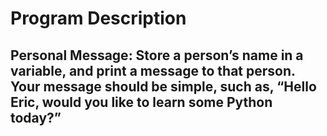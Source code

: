 # Program Description

## Personal Message: Store a person’s name in a variable, and print a message to that person. Your message should be simple, such as, “Hello Eric, would you like to learn some Python today?”
